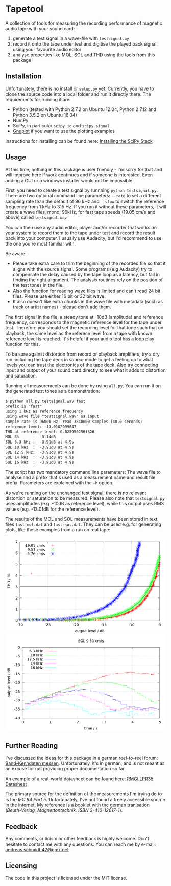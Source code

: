 Tapetool
========

A collection of tools for measuring the recording performance of magnetic audio tape with your sound card:

1. generate a test signal in a wave-file with `testsignal.py`
2. record it onto the tape under test and digitise the played back signal using your favourite audio editor
3. analyse properties like MOL, SOL and THD using the tools from this package

Installation
------------

Unfortunately, there is no install or `setup.py` yet. Currently, you have to clone the source code into a local folder and run it directly there. The requirements for running it are:

* Python (tested with Python 2.7.2 on Ubuntu 12.04, Python 2.7.12 and Python 3.5.2 on Ubuntu 16.04)
* NumPy
* SciPy, in particular `scipy.io` and `scipy.signal`
* [Gnuplot](http://gnuplot.info/) if you want to use the plotting examples

Instructions for installing can be found here: [Installing the SciPy Stack](http://www.scipy.org/install.html)

Usage
-----

At this time, nothing in this package is user friendly - I'm sorry for that and will improve here if work continues and if someone is interested. Even adding a GUI or a windows installer would not be impossible.

First, you need to create a test signal by runnning `python testsignal.py`. There are two optional command line parameters: `--rate` to set a different sampling rate than the default of 96 kHz and `--slow` to switch the reference frequency from 1 kHz to 315 Hz. If you run it without these parameters, it will create a wave files, mono, 96kHz, for fast tape speeds (19.05 cm/s and above) called `testsignal.wav`

You can then use any audio editor, player and/or recorder that works on your system to record them to the tape under test and record the result back into your computer. I usually use Audacity, but I'd recommend to use the one you're most familiar with.

Be aware:
* Please take extra care to trim the beginning of the recorded file so that it aligns with the source signal. Some programs (e.g Audacity) try to compensate the delay caused by the tape loop as a latency, but fail in finding the right alignment. The analysis routines rely on the position of the test tones in the file.
* Also the function for reading wave files is limited and can't read 24 bit files. Please use either 16 bit or 32 bit wave.
* It also doesn't like extra chunks in the wave file with metadata (such as track or artist names) - please don't add them.

The first signal in the file, a steady tone at -10dB (amplitude) and reference frequency, corresponds to the magnetic reference level for the tape under test. Therefore you should set the recording level for that tone such that on playback, the same level as the referece level from a tape with known reference level is reached. It's helpful if your audio tool has a loop play function for this.

To be sure against distortion from record or playback amplifiers, try a dry run including the tape deck in _source_ mode to get a feeling up to what levels you can trust the electronics of the tape deck. Also try connecting input and output of your sound card directly to see what it adds to distortion and saturation.

Running all measurements can be done by using `all.py`. You can run it on the generated test tones as a demonstration:

```
$ python all.py testsignal.wav fast
prefix is "fast"
using 1 kHz as reference frequency
using wave file "testsignal.wav" as input
sample rate is 96000 Hz, read 3840000 samples (40.0 seconds)
reference level: -13.0102999647
THD at reference level: 0.0259502561826
MOL 3%      :  -3.14dB
SOL 6.3 kHz :  -3.91dB at 4.9s
SOL 10 kHz  :  -3.91dB at 4.9s
SOL 12.5 kHz:  -3.91dB at 4.9s
SOL 14 kHz  :  -3.91dB at 4.9s
SOL 16 kHz  :  -3.91dB at 4.9s
```

The script has two mandatory command line parameters: The wave file to analyse and a prefix that's used as a measurement name and result file prefix. Parameters are explained with the `-h` option.

As we're running on the unchanged test signal, there is no relevant distortion or saturation to be measured. Please also note that `testsignal.py` uses amplitudes (e.g. -10dB as reference level), while this output uses RMS values (e.g. -13.01dB for the reference level).

The results of the MOL and SOL measurements have been stored in text files `fast-mol.dat` and `fast-sol.dat`. They can be used e.g. for generating plots, like these examples from a run on real tape:

![MOL example](example-mol.png)
![SOL example](example-sol.png)


Further Reading
---------------

I've discussed the ideas for this package in a german reel-to-reel forum: [Band-Kenndaten messen](http://forum2.magnetofon.de/board2-tonbandger%C3%A4te/board20-tipps-und-erkenntnisse/17846-band-kenndaten-messen/). Unfortunately, it's in german, and is not meant as an excuse for not providing proper documentation so far.

An example of a real-world datasheet can be found here: [RMGI LPR35 Datasheet](http://www.rmgi.eu/pdf/RMGI_LPR_35.pdf)

The primary source for the definition of the measurements I'm trying do to is the _IEC 94 Part 5_. Unfortunately, I've not found a freely accessible source in the internet. My reference is a booklet with the german tranlsation (_Beuth-Verlag, Magnettontechnik, ISBN 3-410-12617-1_).

Feedback
--------

Any comments, criticism or other feedback is highly welcome. Don't hesitate to contact me with any questions. You can reach me by e-mail: andreas.schmidt.42@gmx.net

Licensing
---------

The code in this project is licensed under the MIT license.

